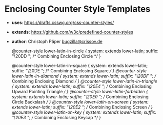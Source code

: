 Enclosing Counter Style Templates
=================================

- **uses**: https://drafts.csswg.org/css-counter-styles/
- **extends**: https://github.com/w3c/predefined-counter-styles
- **author**: Christoph Päper bugzilla@crissov.de

    
    @counter-style lower-latin-in-circle {
      system: extends lower-latin;
      suffix: "\20DD "; /* Combining Enclosing Circle */
    }
    
    @counter-style lower-latin-in-square {
      system: extends lower-latin;
      suffix: "\20DE "; /* Combining Enclosing Square */
    }
    @counter-style lower-latin-in-diamond {
      system: extends lower-latin;
      suffix: "\20DF "; /* Combining Enclosing Diamond */
    }
    @counter-style lower-latin-in-triangle {
      system: extends lower-latin;
      suffix: "\20E4 "; /* Combining Enclosing Upward Pointing Triangle */
    }
    @counter-style lower-latin-forbidden {
      system: extends lower-latin;
      suffix: "\20E0 "; /* Combining Enclosing Circle Backslash */
    }
    @counter-style lower-latin-on-screen {
      system: extends lower-latin;
      suffix: "\20E2 "; /* Combining Enclosing Screen */
    }
    @counter-style lower-latin-on-key {
      system: extends lower-latin;
      suffix: "\20E3 "; /* Combining Enclosing Keycap */
    }
